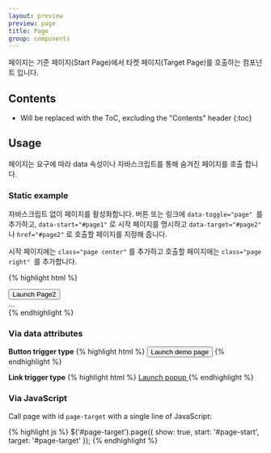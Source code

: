 ```yaml
---
layout: preview
preview: page
title: Page
group: components
---
```


페이지는 기준 페이지(Start Page)에서 타켓 페이지(Target Page)를 호출하는 컴포넌트 입니다.

## Contents

* Will be replaced with the ToC, excluding the "Contents" header
{:toc}


## Usage

페이지는 요구에 따라 data 속성이나 자바스크립트를 통해 숨겨진 페이지를 호출 합니다.


### Static example
자바스크립트 없이 페이지를 활성화합니다. 버튼 또는 링크에 `data-toggle="page" `를 추가하고, `data-start="#page1"` 로 시작 페이지를 명시하고 `data-target="#page2"` 나 `href="#page2"` 로 호출할 페이지를 지정해 줍니다.

시작 페이지에는 `class="page center"` 를 추가하고 호출할 페이지에는 `class="page right" `를 추가합니다.

{% highlight html %}
<!-- Start Page -->
<div id="page1" class="page center">
  <button type="button" data-toggle="page" data-start="#page1" data-target="#page2">
    Launch Page2
  </button>
</div>

<!-- Target Page -->
<div id="page2" class="page right">
  ...
</div>
{% endhighlight %}

### Via data attributes


**Button trigger type**
{% highlight html %}
<button data-toggle="page" data-start="#page-start" data-target="#page-target">
  Launch demo page
</button>
{% endhighlight %}

**Link trigger type**
{% highlight html %}
<a href="#page-target" data-toggle="page" data-start="#page-start">
  Launch popup
</a>
{% endhighlight %}


### Via JavaScript

Call page with id `page-target` with a single line of JavaScript:

{% highlight js %}
$('#page-target').page({
  show: true,
  start: '#page-start',
  target: '#page-target'
});
{% endhighlight %}
